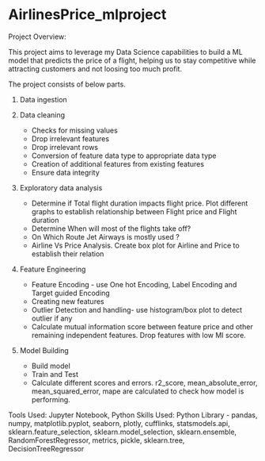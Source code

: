# AirlinesPrice_mlproject

Project Overview:

This project aims to leverage my Data Science capabilities to build a ML model that predicts the price of a flight, helping us to stay competitive while attracting customers and not loosing too much profit.


The project consists of below parts.

1) Data ingestion
2) Data cleaning 
	- Checks for missing values
	- Drop irrelevant features
	- Drop irrelevant rows
	- Conversion of feature data type to appropriate data type
	- Creation of additional features from existing features
	- Ensure data integrity
3) Exploratory data analysis
	- Determine if Total flight duration impacts flight price. Plot different graphs to establish relationship between Flight price and Flight duration
	- Determine When will most of the flights take off? 
	- On Which Route Jet Airways is mostly used ?
	- Airline Vs Price Analysis. Create box plot for Airline and Price to establish their relation
4) Feature Engineering
	- Feature Encoding - use One hot Encoding, Label Encoding and Target guided Encoding
	- Creating new features
 	- Outlier Detection and handling- use histogram/box plot to detect outlier if any
	- Calculate mutual information score between feature price and other remaining independent features. Drop features with low MI score.

5) Model Building
	- Build model
	- Train and Test
	- Calculate different scores and errors. r2_score, mean_absolute_error, mean_squared_error, mape are calculated to check how model is performing.


Tools Used: Jupyter Notebook, Python
Skills Used: 
	Python Library -  pandas, numpy, matplotlib.pyplot, seaborn, plotly, cufflinks, statsmodels.api, sklearn.feature_selection, sklearn.model_selection, sklearn.ensemble, RandomForestRegressor, metrics, pickle, sklearn.tree, DecisionTreeRegressor
	